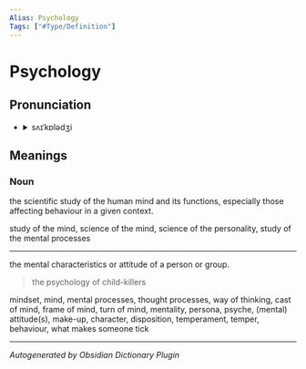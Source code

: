 ```yaml
---
Alias: Psychology
Tags: ["#Type/Definition"]
---
```


# Psychology

## Pronunciation

- <details><summary>sʌɪˈkɒlədʒi</summary><audio controls><source src="//ssl.gstatic.com/dictionary/static/sounds/20200429/psychology--_gb_1.mp3"></audio></details>

## Meanings

### Noun

the scientific study of the human mind and its functions, especially those affecting behaviour in a given context.

study of the mind, science of the mind, science of the personality, study of the mental processes

---

the mental characteristics or attitude of a person or group.

> the psychology of child-killers

mindset, mind, mental processes, thought processes, way of thinking, cast of mind, frame of mind, turn of mind, mentality, persona, psyche, (mental) attitude(s), make-up, character, disposition, temperament, temper, behaviour, what makes someone tick



***
*Autogenerated by Obsidian Dictionary Plugin*

